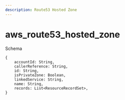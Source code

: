 ```yaml
---
description: Route53 Hosted Zone
---
```


# aws_route53_hosted_zone

Schema
```
{
	accountId: String,
	callerReference: String,
	id: String,
	isPrivateZone: Boolean,
	linkedService: String,
	name: String,
	records: List<ResourceRecordSet>,
}
```

